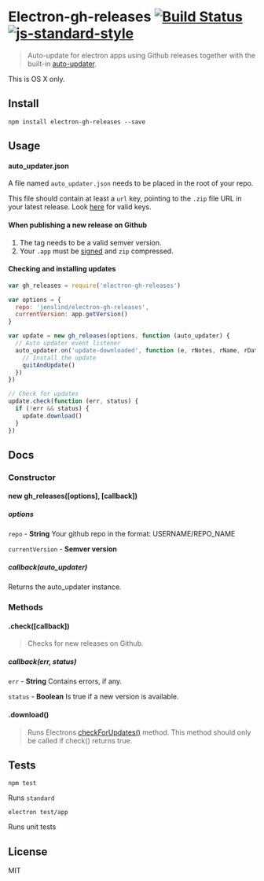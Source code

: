 # Electron-gh-releases [![Build Status](https://travis-ci.org/jenslind/electron-gh-releases.svg?branch=master)](https://travis-ci.org/jenslind/electron-gh-releases) [![js-standard-style](https://img.shields.io/badge/code%20style-standard-brightgreen.svg?style=flat)](https://github.com/feross/standard)
> Auto-update for electron apps using Github releases together with the built-in [auto-updater](https://github.com/atom/electron/blob/master/docs/api/auto-updater.md).

This is OS X only.

## Install

```
npm install electron-gh-releases --save
```

## Usage

#### auto_updater.json

A file named `auto_updater.json` needs to be placed in the root of your repo.

This file should contain at least a `url` key, pointing to the `.zip` file URL in your latest release.
Look [here](https://github.com/atom/electron/blob/master/docs/api/auto-updater.md#update-json-format) for valid keys.

#### When publishing a new release on Github

1. The tag needs to be a valid semver version.
2. Your `.app` must be [signed](https://github.com/atom/electron/blob/master/docs/api/auto-updater.md#auto-updater) and `zip` compressed.

#### Checking and installing updates

```javascript
var gh_releases = require('electron-gh-releases')

var options = {
  repo: 'jenslind/electron-gh-releases',
  currentVersion: app.getVersion()
}

var update = new gh_releases(options, function (auto_updater) {
  // Auto updater event listener
  auto_updater.on('update-downloaded', function (e, rNotes, rName, rDate, uUrl, quitAndUpdate) {
    // Install the update
    quitAndUpdate()
  })
})

// Check for updates
update.check(function (err, status) {
  if (!err && status) {
    update.download()
  }
})
```

## Docs

### Constructor

#### new gh_releases([options], [callback])

##### options

`repo` - **String** Your github repo in the format: USERNAME/REPO_NAME

`currentVersion` - **Semver version**

##### callback(auto_updater)

Returns the auto_updater instance.

### Methods

#### .check([callback])
> Checks for new releases on Github.

##### callback(err, status)
`err` - **String** Contains errors, if any.

`status` - **Boolean** Is true if a new version is available.

#### .download()
> Runs Electrons [checkForUpdates()](https://github.com/atom/electron/blob/master/docs/api/auto-updater.md#autoupdatercheckforupdates) method. This method should only be called if check() returns true.

## Tests

```
npm test
```
Runs `standard`

```
electron test/app
```
Runs unit tests

## License
MIT
